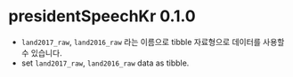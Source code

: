 # presidentSpeechKr 0.1.0

* `land2017_raw`, `land2016_raw` 라는 이름으로 tibble 자료형으로 데이터를 사용할 수 있습니다.
* set `land2017_raw`, `land2016_raw` data as tibble.

